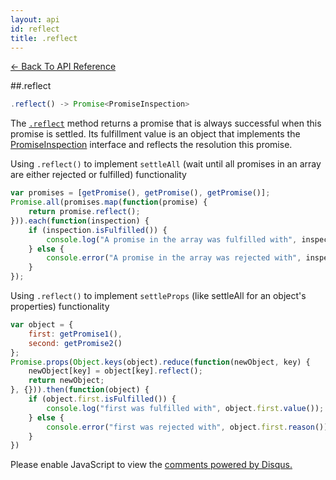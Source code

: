 ```yaml
---
layout: api
id: reflect
title: .reflect
---
```



[← Back To API Reference](/docs/api-reference.html)
<div class="api-code-section"><markdown>
##.reflect

```js
.reflect() -> Promise<PromiseInspection>
```


The [`.reflect`](.) method returns a promise that is always successful when this promise is settled. Its fulfillment value is an object that implements the [PromiseInspection](.) interface and reflects the resolution this promise.

Using `.reflect()` to implement `settleAll` (wait until all promises in an array are either rejected or fulfilled) functionality

```js
var promises = [getPromise(), getPromise(), getPromise()];
Promise.all(promises.map(function(promise) {
    return promise.reflect();
})).each(function(inspection) {
    if (inspection.isFulfilled()) {
        console.log("A promise in the array was fulfilled with", inspection.value());
    } else {
        console.error("A promise in the array was rejected with", inspection.reason());
    }
});
```

Using `.reflect()` to implement `settleProps` (like settleAll for an object's properties) functionality

```js
var object = {
    first: getPromise1(),
    second: getPromise2()
};
Promise.props(Object.keys(object).reduce(function(newObject, key) {
    newObject[key] = object[key].reflect();
    return newObject;
}, {})).then(function(object) {
    if (object.first.isFulfilled()) {
        console.log("first was fulfilled with", object.first.value());
    } else {
        console.error("first was rejected with", object.first.reason());
    }
})
```
</markdown></div>

<div id="disqus_thread"></div>
<script type="text/javascript">
    var disqus_shortname = "bluebirdjs";
    var disqus_identifier = "disqus-id-reflect";
    
    (function() {
        var dsq = document.createElement("script"); dsq.type = "text/javascript"; dsq.async = true;
        dsq.src = "//" + disqus_shortname + ".disqus.com/embed.js";
        (document.getElementsByTagName("head")[0] || document.getElementsByTagName("body")[0]).appendChild(dsq);
    })();
</script>
<noscript>Please enable JavaScript to view the <a href="https://disqus.com/?ref_noscript" rel="nofollow">comments powered by Disqus.</a></noscript>